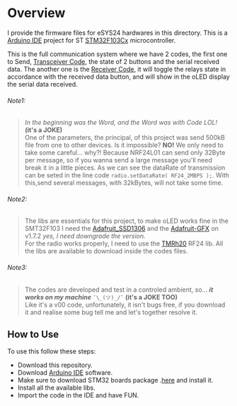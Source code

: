 # Overview
I provide the firmware files for eSYS24 hardwares in this directory. This is a [Arduino IDE](https://www.arduino.cc/) project for ST [STM32F103Cx](https://www.st.com/resource/en/datasheet/stm32f103c8.pdf) microcontroller.

This is the full communication system where we have 2 codes, the first one to Send, [Transceiver Code](/firmware/eSWTICH24-v00), the state of 2 buttons and the serial received data. The another one is the [Receiver Code](/firmware/eCONTROL24-v00), it will toggle the relays state in accordance with the received data button, and will show in the oLED display the serial data received.

###### Note1:
> *In the beginning was the Word, and the Word was with Code LOL!* **(it's a JOKE)**<br />
One of the parameters, the principal, of this project was send 500kB file from one to other devices. Is it impossible?  **NO!** We only need to take some careful... why?! Because NRF24L01 can send only 32Byte per message, so if you wanna send a large message you'll need break it in a little pieces.
As we can see the dataRate of transmission can be seted in the line code
```radio.setDataRate( RF24_2MBPS );```.
With this,send several messages, with 32kBytes, will not take some time.

###### Note2:
> The libs are essentials for this project, to make oLED works fine in the SMT32F103 I need the [Adafruit_SSD1306](https://github.com/adafruit/Adafruit_SSD1306) and the [Adafruit-GFX](https://github.com/adafruit/Adafruit-GFX-Library) on v1.7.2 *yes, I need downgrade the version.* <br />
> For the radio works properly, I need to use the [TMRh20](https://github.com/nRF24/RF24) RF24 lib. All the libs are available to download inside the codes files.

###### Note3:
> The codes are developed and test in a controled ambient, so... ***it works on my machine*** ```¯\_(ツ)_/¯```  **(it's a JOKE TOO)** <br />
> Like it's a v00 code, unfortunately, it isn't bugs free, if you download it and realise some bug tell me and let's together resolve it.


## How to Use
To use this follow these steps:
- Download this repository.
- Download [Arduino IDE](https://www.arduino.cc/en/software) software.
- Make sure to download STM32 boards package .[here](https://github.com/stm32duino/Arduino_Core_STM32) and install it.
- Install all the available libs.
- Import the code in the IDE and have FUN.

